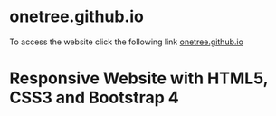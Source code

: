 # onetree.github.io

To access the website click the following link [onetree.github.io](https://alexticovschi.github.io/onetree.github.io/)

# Responsive Website with HTML5, CSS3 and Bootstrap 4

